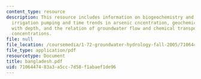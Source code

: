 ```yaml
---
content_type: resource
description: This resource includes information on biogeochemistry and arsenic mobility,
  irrigation pumping and time trends in arsenic cncentration, geochemical profiles
  with depth, and the relation of groundwater flow and chemical transport to arsenic
  concentrations.
file: null
file_location: /coursemedia/1-72-groundwater-hydrology-fall-2005/7106447483a3a5cc7d58f1abaef1de96_bangladesh.pdf
file_type: application/pdf
resourcetype: Document
title: bangladesh.pdf
uid: 71064474-83a3-a5cc-7d58-f1abaef1de96
---
```

